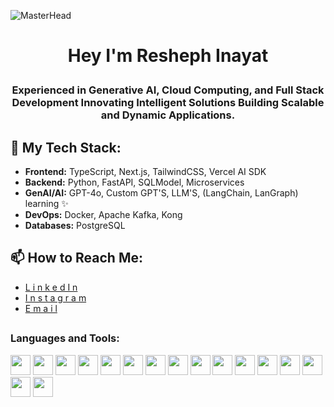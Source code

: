 ![MasterHead](https://repository-images.githubusercontent.com/588181932/e36ec678-7984-4cdd-8e4c-a3932772ff8e)
<h1 align="center"> 

  Hey I'm Resheph Inayat 

</h1>
<h3 align="center">Experienced in Generative AI, Cloud Computing, and Full Stack Development Innovating Intelligent Solutions Building Scalable and Dynamic Applications.</h3>
<!-- <img align="right" alt="Coding" width="600" src="https://www.chawtechsolutions.com/wp-content/uploads/2019/03/developer-dribbble.gif"> -->

## 🔧 My Tech Stack:
- **Frontend:** TypeScript, Next.js, TailwindCSS, Vercel AI SDK
- **Backend:** Python, FastAPI, SQLModel, Microservices
- **GenAI/AI:** GPT-4o, Custom GPT'S, LLM'S, (LangChain, LanGraph) learning ✨
- **DevOps:** Docker, Apache Kafka, Kong
- **Databases:** PostgreSQL

## 📫 How to Reach Me:
- [L i n k e d I n](https://www.linkedin.com/in/resheph-inayat-b733132a9/)
- [I n s t a g r a m](https://instagram.com/resheph_inayat)
- [E m a i l](reshephinayatofficial@gmail.com)
##

<h3 align="left">Languages and Tools:</h3>
<p>
<img height="32" width="32" src="https://cdn.simpleicons.org/nextdotjs/fff" />
<img height="32" width="32" src="https://cdn.simpleicons.org/react/fff" />
<img height="32" width="32" src="https://cdn.simpleicons.org/typescript/fff" /> 
<img height="32" width="32" src="https://cdn.simpleicons.org/tailwindcss/fff" />
<img height="32" width="32" src="https://cdn.simpleicons.org/vercel/fff" />
<img height="32" width="32" src="https://cdn.simpleicons.org/python/fff" />
<img height="32" width="32" src="https://cdn.simpleicons.org/fastapi/fff" />
<img height="32" width="32" src="https://cdn.simpleicons.org/openai/fff" /> 
<img height="32" width="32" src="https://cdn.simpleicons.org/ollama/fff" /> 
<img height="32" width="32" src="https://cdn.simpleicons.org/docker/fff" />
<img height="32" width="32" src="https://cdn.simpleicons.org/apachekafka/fff" />
<img height="32" width="32" src="https://cdn.simpleicons.org/kong/fff" />
<img height="32" width="32" src="https://cdn.simpleicons.org/postgresql/fff" />
<img height="32" width="32" src="https://cdn.simpleicons.org/postman/fff" />
<!-- <img height="32" width="32" src="https://cdn.simpleicons.org/figma/fff" /> -->
<img height="32" width="32" src="https://cdn.simpleicons.org/github/fff" />
<img height="32" width="32" src="https://cdn.simpleicons.org/git/fff" />
</p>
